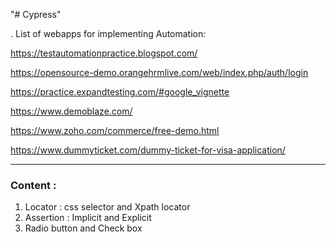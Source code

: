 "# Cypress"

. List of webapps for implementing Automation:

https://testautomationpractice.blogspot.com/

https://opensource-demo.orangehrmlive.com/web/index.php/auth/login

https://practice.expandtesting.com/#google_vignette

https://www.demoblaze.com/

https://www.zoho.com/commerce/free-demo.html

https://www.dummyticket.com/dummy-ticket-for-visa-application/

---

### Content :

1. Locator : css selector and Xpath locator
2. Assertion : Implicit and Explicit
3. Radio button and Check box
